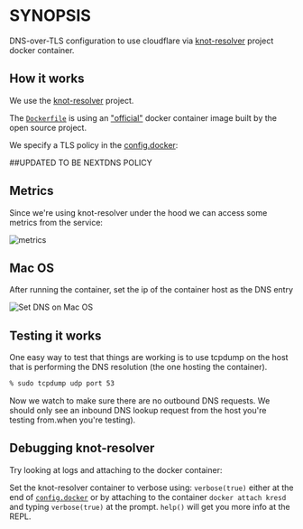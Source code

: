 # SYNOPSIS

DNS-over-TLS configuration to use cloudflare via [knot-resolver](https://github.com/CZ-NIC/knot-resolver) project docker container.

## How it works

We use the [knot-resolver](https://www.knot-resolver.cz/) project.

The [`Dockerfile`](Dockerfile) is using an ["official"](https://hub.docker.com/r/cznic/knot-resolver/) docker container image built by the open source project.

We specify a TLS policy in the [config.docker](config.docker):

##UPDATED TO BE NEXTDNS POLICY

## Metrics
Since we're using knot-resolver under the hood we can access some metrics from the service:

![metrics](./docs/metrics.png?raw=true "knot-resolver dns metrics")


## Mac OS

After running the container, set the ip of the container host as the DNS entry

![Set DNS on Mac OS](./docs/macos-config.png?raw=true "Set DNS on Mac OS")

## Testing it works

One easy way to test that things are working is to use tcpdump on the host that is performing the DNS resolution (the one hosting the container).

```sh
% sudo tcpdump udp port 53
```

Now we watch to make sure there are no outbound DNS requests. We should only see an inbound DNS lookup request from the host you're testing from.when you're testing).

## Debugging knot-resolver

Try looking at logs and attaching to the docker container:

Set the knot-resolver container to verbose using: `verbose(true)` either at the end of [`config.docker`](config.docker) or by attaching to the container `docker attach kresd` and typing `verbose(true)` at the prompt. `help()` will get you more info at the REPL.
